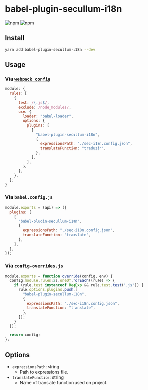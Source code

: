# babel-plugin-secullum-i18n

![npm](https://img.shields.io/npm/v/babel-plugin-secullum-i18n.svg)
![npm](https://img.shields.io/npm/l/babel-plugin-secullum-i18n.svg)

## Install

```sh
yarn add babel-plugin-secullum-i18n --dev
```

## Usage

### Via [`webpack config`](https://webpack.js.org/loaders/babel-loader/)

```js
module: {
  rules: [
    {
      test: /\.js$/,
      exclude: /node_modules/,
      use: {
        loader: "babel-loader",
        options: {
          plugins: [
            [
              "babel-plugin-secullum-i18n",
              {
                expressionsPath: "./sec-i18n.config.json",
                translateFunction: "traduzir",
              },
            ],
          ],
        },
      },
    },
  ];
}
```

### Via `babel.config.js`

```js
module.exports = (api) => ({
  plugins: [
    [
      "babel-plugin-secullum-i18n",
      {
        expressionsPath: "./sec-i18n.config.json",
        translateFunction: "translate",
      },
    ],
  ],
});
```

### Via `config-overrides.js`

```js
module.exports = function override(config, env) {
  config.module.rules[2].oneOf.forEach((rule) => {
    if (rule.test instanceof RegExp && rule.test.test(".js")) {
      rule.options.plugins.push([
        "babel-plugin-secullum-i18n",
        {
          expressionsPath: "./sec-i18n.config.json",
          translateFunction: "translate",
        },
      ]);
    }
  });

  return config;
};
```

## Options

- `expressionsPath`: string
  - Path to expressions file.
- `translateFunction`: string
  - Name of translate function used on project.
